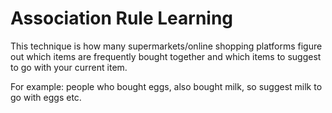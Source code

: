 # Association Rule Learning

This technique is how many supermarkets/online shopping platforms figure out which items are frequently bought together and which items to suggest to go with your current item.

For example: people who bought eggs, also bought milk, so suggest milk to go with eggs etc.